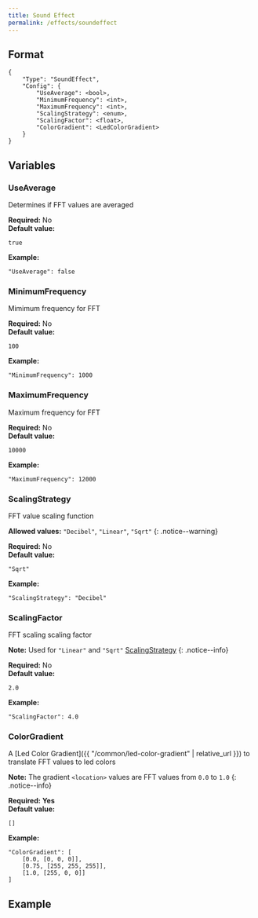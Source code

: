 ```yaml
---
title: Sound Effect
permalink: /effects/soundeffect
---
```


## Format

~~~
{
    "Type": "SoundEffect",
    "Config": {
        "UseAverage": <bool>,
        "MinimumFrequency": <int>,
        "MaximumFrequency": <int>,
        "ScalingStrategy": <enum>,
        "ScalingFactor": <float>,
        "ColorGradient": <LedColorGradient>
    }
}
~~~

## Variables

### UseAverage
<div class="variable-block" markdown="block">

Determines if FFT values are averaged

**Required:** No<br>
**Default value:**
~~~
true
~~~
**Example:**
~~~
"UseAverage": false
~~~

</div>

### MinimumFrequency
<div class="variable-block" markdown="block">

Mimimum frequency for FFT

**Required:** No<br>
**Default value:**
~~~
100
~~~
**Example:**
~~~
"MinimumFrequency": 1000
~~~

</div>

### MaximumFrequency
<div class="variable-block" markdown="block">

Maximum frequency for FFT

**Required:** No<br>
**Default value:**
~~~
10000
~~~
**Example:**
~~~
"MaximumFrequency": 12000
~~~

</div>

### ScalingStrategy
<div class="variable-block" markdown="block">

FFT value scaling function

**Allowed values:** `"Decibel"`, `"Linear"`, `"Sqrt"`
{: .notice--warning}

**Required:** No<br>
**Default value:**
~~~
"Sqrt"
~~~
**Example:**
~~~
"ScalingStrategy": "Decibel"
~~~

</div>

### ScalingFactor
<div class="variable-block" markdown="block">

FFT scaling scaling factor

**Note:** Used for `"Linear"` and `"Sqrt"` [ScalingStrategy](#scalingstrategy)
{: .notice--info}

**Required:** No<br>
**Default value:**
~~~
2.0
~~~
**Example:**
~~~
"ScalingFactor": 4.0
~~~

</div>

### ColorGradient
<div class="variable-block" markdown="block">

A [Led Color Gradient]({{ "/common/led-color-gradient" | relative_url }}) to translate FFT values to led colors

**Note:** The gradient `<location>` values are FFT values from `0.0` to `1.0`
{: .notice--info}

**Required:** **Yes**<br>
**Default value:**
~~~
[]
~~~
**Example:**
~~~
"ColorGradient": [
    [0.0, [0, 0, 0]],
    [0.75, [255, 255, 255]],
    [1.0, [255, 0, 0]]
]
~~~

</div>

## Example

~~~
~~~